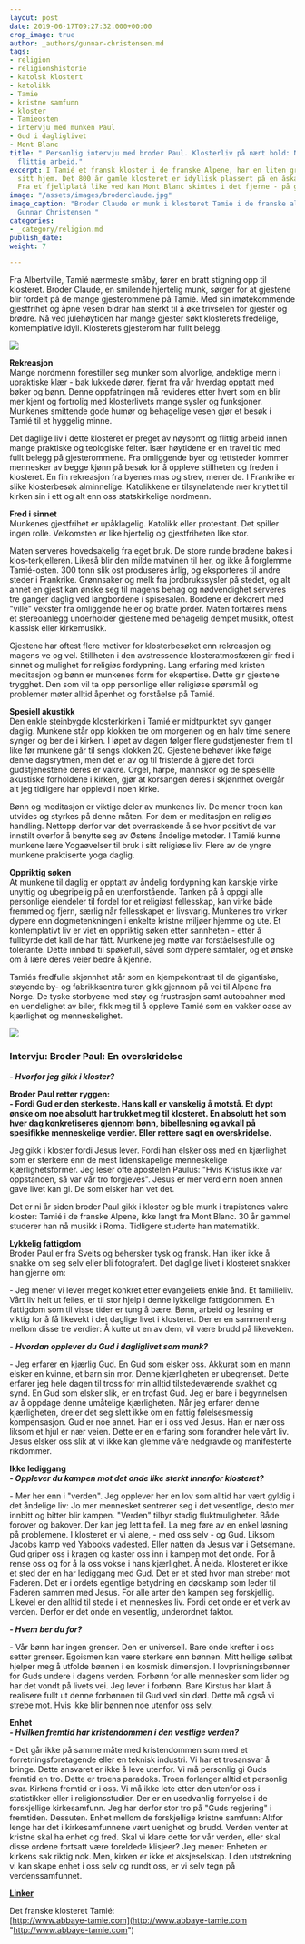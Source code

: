 ```yaml
---
layout: post
date: 2019-06-17T09:27:32.000+00:00
crop_image: true
author: _authors/gunnar-christensen.md
tags:
- religion
- religionshistorie
- katolsk klostert
- katolikk
- Tamie
- kristne samfunn
- kloster
- Tamieosten
- intervju med munken Paul
- Gud i dagliglivet
- Mont Blanc
title: " Personlig intervju med broder Paul. Klosterliv på nært hold: Nøysomhet og
  flittig arbeid."
excerpt: I Tamié et fransk kloster i de franske Alpene, har en liten gruppe trapistmunker
  sitt hjem. Det 800 år gamle klosteret er idyllisk plassert på en åskam i vakre naturomgivelser.
  Fra et fjellplatå like ved kan Mont Blanc skimtes i det fjerne - på godværsdager.
image: "/assets/images/broderclaude.jpg"
image_caption: "Broder Claude er munk i klosteret Tamie i de franske alpene. \nFoto:
  Gunnar Christensen "
categories:
- _category/religion.md
publish_date: 
weight: 7

---
```

Fra Albertville, Tamié nærmeste småby, fører en bratt stigning opp til klosteret. Broder Claude, en smilende hjertelig munk, sørger for at gjestene blir fordelt på de mange gjesterommene på Tamié. Med sin imøtekommende gjestfrihet og åpne vesen bidrar han sterkt til å øke trivselen for gjester og brødre. Nå ved julehøytiden har mange gjester søkt klosterets fredelige, kontemplative idyll. Klosterets gjesterom har fullt belegg.

![](https://www.helping.no/frankrikelite.jpg)

**Rekreasjon**  
Mange nordmenn forestiller seg munker som alvorlige, andektige menn i upraktiske klær - bak lukkede dører, fjernt fra vår hverdag opptatt med bøker og bønn. Denne oppfatningen må revideres etter hvert som en blir mer kjent og fortrolig med klosterlivets mange sysler og funksjoner. Munkenes smittende gode humør og behagelige vesen gjør et besøk i Tamié til et hyggelig minne.

Det daglige liv i dette klosteret er preget av nøysomt og flittig arbeid innen mange praktiske og teologiske felter. Især høytidene er en travel tid med fullt belegg på gjesterommene. Fra omliggende byer og tettsteder kommer mennesker av begge kjønn på besøk for å oppleve stillheten og freden i klosteret. En fin rekreasjon fra byenes mas og strev, mener de. I Frankrike er slike klosterbesøk alminnelige. Katolikkene er tilsynelatende mer knyttet til kirken sin i ett og alt enn oss statskirkelige nordmenn.

**Fred i sinnet**  
Munkenes gjestfrihet er upåklagelig. Katolikk eller protestant. Det spiller ingen rolle. Velkomsten er like hjertelig og gjestfriheten like stor.

Maten serveres hovedsakelig fra eget bruk. De store runde brødene bakes i klos-terkjelleren. Likeså blir den milde matvinen til her, og ikke å forglemme Tamié-osten. 300 tonn slik ost produseres årlig, og eksporteres til andre steder i Frankrike. Grønnsaker og melk fra jordbrukssysler på stedet, og alt annet en gjest kan ønske seg til magens behag og nødvendighet serveres tre ganger daglig ved langbordene i spisesalen. Bordene er dekorert med "ville" vekster fra omliggende heier og bratte jorder. Maten fortæres mens et stereoanlegg underholder gjestene med behagelig dempet musikk, oftest klassisk eller kirkemusikk.

Gjestene har oftest flere motiver for klosterbesøket enn rekreasjon og magens ve og vel. Stillheten i den avstressende klosteratmosfæren gir fred i sinnet og mulighet for religiøs fordypning. Lang erfaring med kristen meditasjon og bønn er munkenes form for ekspertise. Dette gir gjestene trygghet. Den som vil ta opp personlige eller religiøse spørsmål og problemer møter alltid åpenhet og forståelse på Tamié.

**Spesiell akustikk**  
Den enkle steinbygde klosterkirken i Tamié er midtpunktet syv ganger daglig. Munkene står opp klokken tre om morgenen og en halv time senere synger og ber de i kirken. I løpet av dagen følger flere gudstjenester frem til like før munkene går til sengs klokken 20. Gjestene behøver ikke følge denne dagsrytmen, men det er av og til fristende å gjøre det fordi gudstjenestene deres er vakre. Orgel, harpe, mannskor og de spesielle akustiske forholdene i kirken, gjør at korsangen deres i skjønnhet overgår alt jeg tidligere har opplevd i noen kirke.

Bønn og meditasjon er viktige deler av munkenes liv. De mener troen kan utvides og styrkes på denne måten. For dem er meditasjon en religiøs handling. Nettopp derfor var det overraskende å se hvor positivt de var innstilt overfor å benytte seg av Østens åndelige metoder. I Tamié kunne munkene lære Yogaøvelser til bruk i sitt religiøse liv. Flere av de yngre munkene praktiserte yoga daglig.

**Oppriktig søken**  
At munkene til daglig er opptatt av åndelig fordypning kan kanskje virke unyttig og ubegripelig på en utenforstående. Tanken på å oppgi alle personlige eiendeler til fordel for et religiøst fellesskap, kan virke både fremmed og fjern, særlig når fellesskapet er livsvarig. Munkenes tro virker dypere enn dogmetenkningen i enkelte kristne miljøer hjemme og ute. Et kontemplativt liv er viet en oppriktig søken etter sannheten - etter å fullbyrde det kall de har fått. Munkene jeg møtte var forståelsesfulle og tolerante. Dette innbød til spøkefull, såvel som dypere samtaler, og et ønske om å lære deres veier bedre å kjenne.

Tamiés fredfulle skjønnhet står som en kjempekontrast til de gigantiske, støyende by- og fabrikksentra turen gikk gjennom på vei til Alpene fra Norge. De tyske storbyene med støy og frustrasjon samt autobahner med en uendelighet av biler, fikk meg til å oppleve Tamié som en vakker oase av kjærlighet og menneskelighet.

![](https://www.helping.no/tamie1.jpg)

### Intervju: Broder Paul: En overskridelse

**_- Hvorfor jeg gikk i kloster?_**

**Broder Paul retter ryggen:  
\- Fordi Gud er den sterkeste. Hans kall er vanskelig å motstå. Et dypt ønske om noe absolutt har trukket meg til klosteret. En absolutt het som hver dag konkretiseres gjennom bønn, bibellesning og avkall på spesifikke menneskelige verdier. Eller rettere sagt en overskridelse.**

Jeg gikk i kloster fordi Jesus lever. Fordi han elsker oss med en kjærlighet som er sterkere enn de mest lidenskapelige menneskelige kjærlighetsformer. Jeg leser ofte apostelen Paulus: "Hvis Kristus ikke var oppstanden, så var vår tro forgjeves". Jesus er mer verd enn noen annen gave livet kan gi. De som elsker han vet det.

Det er ni år siden broder Paul gikk i kloster og ble munk i trapistenes vakre kloster: Tamié i de franske Alpene, ikke langt fra Mont Blanc. 30 år gammel studerer han nå musikk i Roma. Tidligere studerte han matematikk.

**Lykkelig fattigdom**  
Broder Paul er fra Sveits og behersker tysk og fransk. Han liker ikke å snakke om seg selv eller bli fotografert. Det daglige livet i klosteret snakker han gjerne om:

\- Jeg mener vi lever meget konkret etter evangeliets enkle ånd. Et familieliv. Vårt liv helt ut felles, er til stor hjelp i denne lykkelige fattigdommen. En fattigdom som til visse tider er tung å bære. Bønn, arbeid og lesning er viktig for å få likevekt i det daglige livet i klosteret. Der er en sammenheng mellom disse tre verdier: Å kutte ut en av dem, vil være brudd på likevekten.

_- **Hvordan opplever du Gud i dagliglivet som munk?**_

\- Jeg erfarer en kjærlig Gud. En Gud som elsker oss. Akkurat som en mann elsker en kvinne, et barn sin mor. Denne kjærligheten er ubegrenset. Dette erfarer jeg hele dagen til tross for min alltid tilstedeværende svakhet og synd. En Gud som elsker slik, er en trofast Gud. Jeg er bare i begynnelsen av å oppdage denne umåtelige kjærligheten. Når jeg erfarer denne kjærligheten, dreier det seg slett ikke om en fattig følelsesmessig kompensasjon. Gud er noe annet. Han er i oss ved Jesus. Han er nær oss liksom et hjul er nær veien. Dette er en erfaring som forandrer hele vårt liv. Jesus elsker oss slik at vi ikke kan glemme våre nedgravde og manifesterte rikdommer.

**Ikke lediggang**  
**_- Opplever du kampen mot det onde like sterkt innenfor klosteret?_**

\- Mer her enn i "verden". Jeg opplever her en lov som alltid har vært gyldig i det åndelige liv: Jo mer mennesket sentrerer seg i det vesentlige, desto mer innbitt og bitter blir kampen. "Verden" tilbyr stadig fluktmuligheter. Både forover og bakover. Der kan jeg lett ta feil. La meg føre av en enkel løsning på problemene. I klosteret er vi alene, - med oss selv - og Gud. Liksom Jacobs kamp ved Yabboks vadested. Eller natten da Jesus var i Getsemane. Gud griper oss i kragen og kaster oss inn i kampen mot det onde. For å rense oss og for å la oss vokse i hans kjærlighet. Å neida. Klosteret er ikke et sted der en har lediggang med Gud. Det er et sted hvor man streber mot Faderen. Det er i ordets egentlige betydning en dødskamp som leder til Faderen sammen med Jesus. For alle arter den kampen seg forskjellig. Likevel er den alltid til stede i et menneskes liv. Fordi det onde er et verk av verden. Derfor er det onde en vesentlig, underordnet faktor.

**_- Hvem ber du for?_**

\- Vår bønn har ingen grenser. Den er universell. Bare onde krefter i oss setter grenser. Egoismen kan være sterkere enn bønnen. Mitt hellige sølibat hjelper meg å utfolde bønnen i en kosmisk dimensjon. I lovprisningsbønner for Guds undere i dagens verden. Forbønn for alle mennesker som lider og har det vondt på livets vei. Jeg lever i forbønn. Bare Kirstus har klart å realisere fullt ut denne forbønnen til Gud ved sin død. Dette må også vi strebe mot. Hvis ikke blir bønnen noe utenfor oss selv.

**Enhet**  
**_- Hvilken fremtid har kristendommen i den vestlige verden?_**

\- Det går ikke på samme måte med kristendommen som med et forretningsforetagende eller en teknisk industri. Vi har et trosansvar å bringe. Dette ansvaret er ikke å leve utenfor. Vi må personlig gi Guds fremtid en tro. Dette er troens paradoks. Troen forlanger alltid et personlig svar. Kirkens fremtid er i oss. Vi må ikke lete etter den utenfor oss i statistikker eller i religionsstudier. Der er en usedvanlig fornyelse i de forskjellige kirkesamfunn. Jeg har derfor stor tro på "Guds regjering" i fremtiden. Dessuten. Enhet mellom de forskjellige kristne samfunn: Altfor lenge har det i kirkesamfunnene vært uenighet og brudd. Verden venter at kristne skal ha enhet og fred. Skal vi klare dette for vår verden, eller skal disse ordene fortsatt være foreldede klisjeer? Jeg mener: Enheten er kirkens sak riktig nok. Men, kirken er ikke et aksjeselskap. I den utstrekning vi kan skape enhet i oss selv og rundt oss, er vi selv tegn på verdenssamfunnet.

[**Linker**](http://www.helping.no/linker.htm)

Det franske klosteret Tamié:  
[http://www.abbaye-tamie.com](http://www.abbaye-tamie.com "http://www.abbaye-tamie.com")